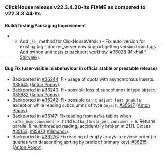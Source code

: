 ### ClickHouse release v22.3.4.20-lts FIXME as compared to v22.3.3.44-lts

#### Build/Testing/Packaging Improvement
* - Add `_le_` method for ClickHouseVersion - Fix auto_version for existing tag - docker_server now support getting version from tags - Add python unit tests to backport workflow. [#36028](https://github.com/ClickHouse/ClickHouse/pull/36028) ([Mikhail f. Shiryaev](https://github.com/Felixoid)).

#### Bug Fix (user-visible misbehaviour in official stable or prestable release)

* Backported in [#36244](https://github.com/ClickHouse/ClickHouse/issues/36244): Fix usage of quota with asynchronous inserts. [#35645](https://github.com/ClickHouse/ClickHouse/pull/35645) ([Anton Popov](https://github.com/CurtizJ)).
* Backported in [#36240](https://github.com/ClickHouse/ClickHouse/issues/36240): Fix possible loss of subcolumns in type `Object`. [#35682](https://github.com/ClickHouse/ClickHouse/pull/35682) ([Anton Popov](https://github.com/CurtizJ)).
* Backported in [#36242](https://github.com/ClickHouse/ClickHouse/issues/36242): Fix possible `Can't adjust last granule` exception while reading subcolumns of type `Object`. [#35687](https://github.com/ClickHouse/ClickHouse/pull/35687) ([Anton Popov](https://github.com/CurtizJ)).
* Backported in [#36147](https://github.com/ClickHouse/ClickHouse/issues/36147): Fix reading from `Kafka` tables when `kafka_num_consumers > 1` and `kafka_thread_per_consumer = 0`. Returns parallel & multithreaded reading, accidentally broken in 21.11. Closes [#35153](https://github.com/ClickHouse/ClickHouse/issues/35153). [#35973](https://github.com/ClickHouse/ClickHouse/pull/35973) ([filimonov](https://github.com/filimonov)).
* Backported in [#36276](https://github.com/ClickHouse/ClickHouse/issues/36276): Fix reading of empty arrays in reverse order (in queries with descending sorting by prefix of primary key). [#36215](https://github.com/ClickHouse/ClickHouse/pull/36215) ([Anton Popov](https://github.com/CurtizJ)).

